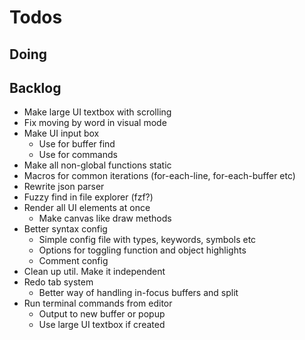 # Todos

## Doing

## Backlog

- Make large UI textbox with scrolling
- Fix moving by word in visual mode
- Make UI input box
  - Use for buffer find
  - Use for commands
- Make all non-global functions static
- Macros for common iterations (for-each-line, for-each-buffer etc)
- Rewrite json parser
- Fuzzy find in file explorer (fzf?)
- Render all UI elements at once
  - Make canvas like draw methods
- Better syntax config
  - Simple config file with types, keywords, symbols etc
  - Options for toggling function and object highlights
  - Comment config
- Clean up util. Make it independent
- Redo tab system
  - Better way of handling in-focus buffers and split
- Run terminal commands from editor
  - Output to new buffer or popup
  - Use large UI textbox if created
